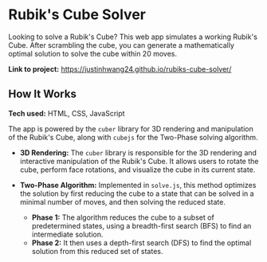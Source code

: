 # Rubik's Cube Solver

Looking to solve a Rubik's Cube? This web app simulates a working Rubik's Cube. After scrambling the cube, you can generate a mathematically optimal solution to solve the cube within 20 moves.

**Link to project:** https://justinhwang24.github.io/rubiks-cube-solver/

## How It Works

**Tech used:** HTML, CSS, JavaScript

The app is powered by the `cuber` library for 3D rendering and manipulation of the Rubik's Cube, along with `cubejs` for the Two-Phase solving algorithm.

- **3D Rendering:** The `cuber` library is responsible for the 3D rendering and interactive manipulation of the Rubik's Cube. It allows users to rotate the cube, perform face rotations, and visualize the cube in its current state.

- **Two-Phase Algorithm:** Implemented in `solve.js`, this method optimizes the solution by first reducing the cube to a state that can be solved in a minimal number of moves, and then solving the reduced state.
    - **Phase 1:** The algorithm reduces the cube to a subset of predetermined states, using a breadth-first search (BFS) to find an intermediate solution.
    - **Phase 2:** It then uses a depth-first search (DFS) to find the optimal solution from this reduced set of states.
